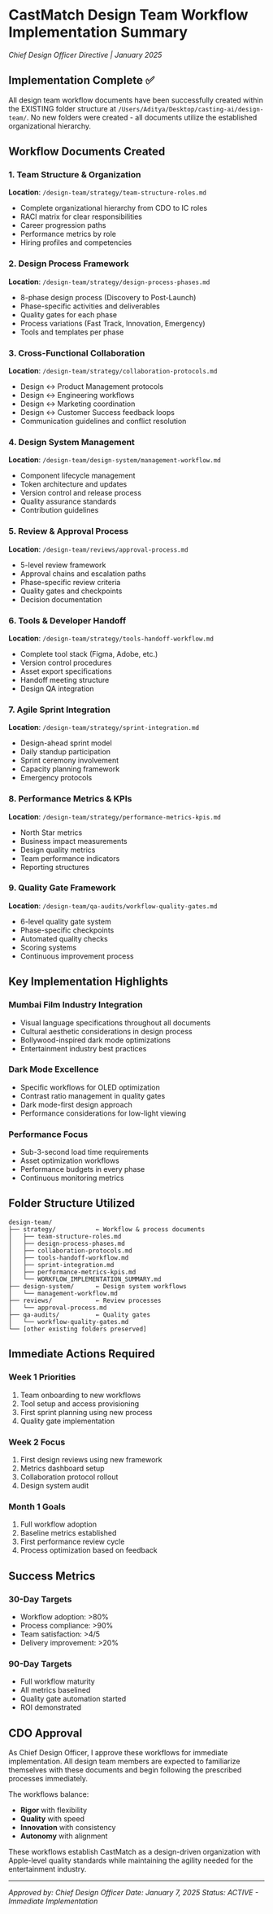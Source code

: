 # CastMatch Design Team Workflow Implementation Summary
*Chief Design Officer Directive | January 2025*

## Implementation Complete ✅

All design team workflow documents have been successfully created within the EXISTING folder structure at `/Users/Aditya/Desktop/casting-ai/design-team/`. No new folders were created - all documents utilize the established organizational hierarchy.

## Workflow Documents Created

### 1. Team Structure & Organization
**Location**: `/design-team/strategy/team-structure-roles.md`
- Complete organizational hierarchy from CDO to IC roles
- RACI matrix for clear responsibilities
- Career progression paths
- Performance metrics by role
- Hiring profiles and competencies

### 2. Design Process Framework
**Location**: `/design-team/strategy/design-process-phases.md`
- 8-phase design process (Discovery to Post-Launch)
- Phase-specific activities and deliverables
- Quality gates for each phase
- Process variations (Fast Track, Innovation, Emergency)
- Tools and templates per phase

### 3. Cross-Functional Collaboration
**Location**: `/design-team/strategy/collaboration-protocols.md`
- Design ↔ Product Management protocols
- Design ↔ Engineering workflows
- Design ↔ Marketing coordination
- Design ↔ Customer Success feedback loops
- Communication guidelines and conflict resolution

### 4. Design System Management
**Location**: `/design-team/design-system/management-workflow.md`
- Component lifecycle management
- Token architecture and updates
- Version control and release process
- Quality assurance standards
- Contribution guidelines

### 5. Review & Approval Process
**Location**: `/design-team/reviews/approval-process.md`
- 5-level review framework
- Approval chains and escalation paths
- Phase-specific review criteria
- Quality gates and checkpoints
- Decision documentation

### 6. Tools & Developer Handoff
**Location**: `/design-team/strategy/tools-handoff-workflow.md`
- Complete tool stack (Figma, Adobe, etc.)
- Version control procedures
- Asset export specifications
- Handoff meeting structure
- Design QA integration

### 7. Agile Sprint Integration
**Location**: `/design-team/strategy/sprint-integration.md`
- Design-ahead sprint model
- Daily standup participation
- Sprint ceremony involvement
- Capacity planning framework
- Emergency protocols

### 8. Performance Metrics & KPIs
**Location**: `/design-team/strategy/performance-metrics-kpis.md`
- North Star metrics
- Business impact measurements
- Design quality metrics
- Team performance indicators
- Reporting structures

### 9. Quality Gate Framework
**Location**: `/design-team/qa-audits/workflow-quality-gates.md`
- 6-level quality gate system
- Phase-specific checkpoints
- Automated quality checks
- Scoring systems
- Continuous improvement process

## Key Implementation Highlights

### Mumbai Film Industry Integration
- Visual language specifications throughout all documents
- Cultural aesthetic considerations in design process
- Bollywood-inspired dark mode optimizations
- Entertainment industry best practices

### Dark Mode Excellence
- Specific workflows for OLED optimization
- Contrast ratio management in quality gates
- Dark mode-first design approach
- Performance considerations for low-light viewing

### Performance Focus
- Sub-3-second load time requirements
- Asset optimization workflows
- Performance budgets in every phase
- Continuous monitoring metrics

## Folder Structure Utilized

```
design-team/
├── strategy/           ← Workflow & process documents
│   ├── team-structure-roles.md
│   ├── design-process-phases.md
│   ├── collaboration-protocols.md
│   ├── tools-handoff-workflow.md
│   ├── sprint-integration.md
│   ├── performance-metrics-kpis.md
│   └── WORKFLOW_IMPLEMENTATION_SUMMARY.md
├── design-system/      ← Design system workflows
│   └── management-workflow.md
├── reviews/            ← Review processes
│   └── approval-process.md
├── qa-audits/          ← Quality gates
│   └── workflow-quality-gates.md
└── [other existing folders preserved]
```

## Immediate Actions Required

### Week 1 Priorities
1. Team onboarding to new workflows
2. Tool setup and access provisioning
3. First sprint planning using new process
4. Quality gate implementation

### Week 2 Focus
1. First design reviews using new framework
2. Metrics dashboard setup
3. Collaboration protocol rollout
4. Design system audit

### Month 1 Goals
1. Full workflow adoption
2. Baseline metrics established
3. First performance review cycle
4. Process optimization based on feedback

## Success Metrics

### 30-Day Targets
- Workflow adoption: >80%
- Process compliance: >90%
- Team satisfaction: >4/5
- Delivery improvement: >20%

### 90-Day Targets
- Full workflow maturity
- All metrics baselined
- Quality gate automation started
- ROI demonstrated

## CDO Approval

As Chief Design Officer, I approve these workflows for immediate implementation. All design team members are expected to familiarize themselves with these documents and begin following the prescribed processes immediately.

The workflows balance:
- **Rigor** with flexibility
- **Quality** with speed
- **Innovation** with consistency
- **Autonomy** with alignment

These workflows establish CastMatch as a design-driven organization with Apple-level quality standards while maintaining the agility needed for the entertainment industry.

---
*Approved by: Chief Design Officer*
*Date: January 7, 2025*
*Status: ACTIVE - Immediate Implementation*